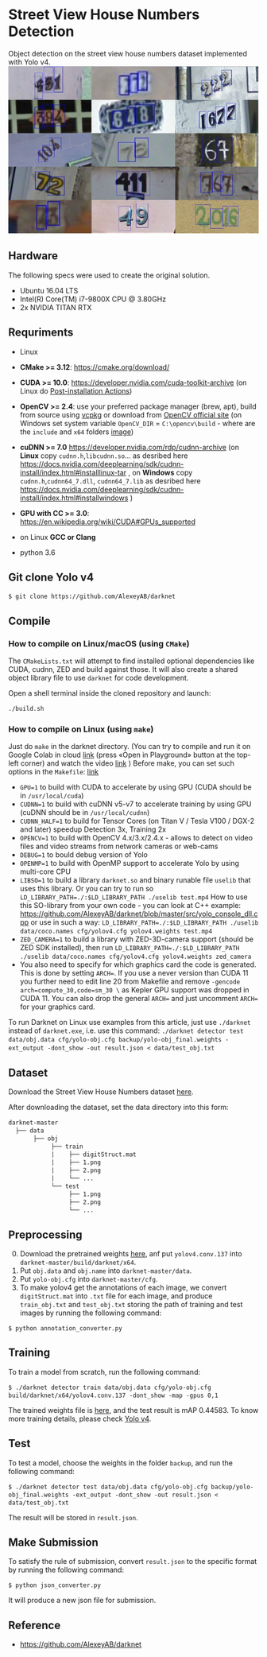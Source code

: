 # Street View House Numbers Detection
Object detection on the street view house numbers dataset implemented with Yolo v4.
![alt text](https://github.com/danny91708/Selected-Topics-in-Visual-Recognition-using-Deep-Learning/blob/main/HW2/NumbersDetection.png?raw=true)

## Hardware
The following specs were used to create the original solution.
- Ubuntu 16.04 LTS
- Intel(R) Core(TM) i7-9800X CPU @ 3.80GHz
- 2x NVIDIA TITAN RTX

## Requriments
* Linux
* **CMake >= 3.12**: https://cmake.org/download/
* **CUDA >= 10.0**: https://developer.nvidia.com/cuda-toolkit-archive (on Linux do [Post-installation Actions](https://docs.nvidia.com/cuda/cuda-installation-guide-linux/index.html#post-installation-actions))
* **OpenCV >= 2.4**: use your preferred package manager (brew, apt), build from source using [vcpkg](https://github.com/Microsoft/vcpkg) or download from [OpenCV official site](https://opencv.org/releases.html) (on Windows set system variable `OpenCV_DIR` = `C:\opencv\build` - where are the `include` and `x64` folders [image](https://user-images.githubusercontent.com/4096485/53249516-5130f480-36c9-11e9-8238-a6e82e48c6f2.png))
* **cuDNN >= 7.0** https://developer.nvidia.com/rdp/cudnn-archive (on **Linux** copy `cudnn.h`,`libcudnn.so`... as desribed here https://docs.nvidia.com/deeplearning/sdk/cudnn-install/index.html#installlinux-tar , on **Windows** copy `cudnn.h`,`cudnn64_7.dll`, `cudnn64_7.lib` as desribed here https://docs.nvidia.com/deeplearning/sdk/cudnn-install/index.html#installwindows )
* **GPU with CC >= 3.0**: https://en.wikipedia.org/wiki/CUDA#GPUs_supported
* on Linux **GCC or Clang**

* python 3.6

## Git clone Yolo v4
```
$ git clone https://github.com/AlexeyAB/darknet
```

## Compile
### How to compile on Linux/macOS (using `CMake`)

The `CMakeLists.txt` will attempt to find installed optional dependencies like CUDA, cudnn, ZED and build against those. It will also create a shared object library file to use `darknet` for code development.

Open a shell terminal inside the cloned repository and launch:

```bash
./build.sh
```

### How to compile on Linux (using `make`)

Just do `make` in the darknet directory. (You can try to compile and run it on Google Colab in cloud [link](https://colab.research.google.com/drive/12QusaaRj_lUwCGDvQNfICpa7kA7_a2dE) (press «Open in Playground» button at the top-left corner) and watch the video [link](https://www.youtube.com/watch?v=mKAEGSxwOAY) )
Before make, you can set such options in the `Makefile`: [link](https://github.com/AlexeyAB/darknet/blob/9c1b9a2cf6363546c152251be578a21f3c3caec6/Makefile#L1)

* `GPU=1` to build with CUDA to accelerate by using GPU (CUDA should be in `/usr/local/cuda`)
* `CUDNN=1` to build with cuDNN v5-v7 to accelerate training by using GPU (cuDNN should be in `/usr/local/cudnn`)
* `CUDNN_HALF=1` to build for Tensor Cores (on Titan V / Tesla V100 / DGX-2 and later) speedup Detection 3x, Training 2x
* `OPENCV=1` to build with OpenCV 4.x/3.x/2.4.x - allows to detect on video files and video streams from network cameras or web-cams
* `DEBUG=1` to bould debug version of Yolo
* `OPENMP=1` to build with OpenMP support to accelerate Yolo by using multi-core CPU
* `LIBSO=1` to build a library `darknet.so` and binary runable file `uselib` that uses this library. Or you can try to run so `LD_LIBRARY_PATH=./:$LD_LIBRARY_PATH ./uselib test.mp4` How to use this SO-library from your own code - you can look at C++ example: https://github.com/AlexeyAB/darknet/blob/master/src/yolo_console_dll.cpp
    or use in such a way: `LD_LIBRARY_PATH=./:$LD_LIBRARY_PATH ./uselib data/coco.names cfg/yolov4.cfg yolov4.weights test.mp4`
* `ZED_CAMERA=1` to build a library with ZED-3D-camera support (should be ZED SDK installed), then run
    `LD_LIBRARY_PATH=./:$LD_LIBRARY_PATH ./uselib data/coco.names cfg/yolov4.cfg yolov4.weights zed_camera`
* You also need to specify for which graphics card the code is generated. This is done by setting `ARCH=`. If you use a never version than CUDA 11 you further need to edit line 20 from Makefile and remove `-gencode arch=compute_30,code=sm_30 \` as Kepler GPU support was dropped in CUDA 11. You can also drop the general `ARCH=` and just uncomment `ARCH=` for your graphics card.

To run Darknet on Linux use examples from this article, just use `./darknet` instead of `darknet.exe`, i.e. use this command: `./darknet detector test data/obj.data cfg/yolo-obj.cfg backup/yolo-obj_final.weights -ext_output -dont_show -out result.json < data/test_obj.txt`


## Dataset
Download the Street View House Numbers dataset [here](https://drive.google.com/drive/u/1/folders/1Ob5oT9Lcmz7g5mVOcYH3QugA7tV3WsSl).

After downloading the dataset, set the data directory into this form:
```
darknet-master
  ├── data
       ├── obj
            ├── train
            |    ├── digitStruct.mat
            |    ├── 1.png
            |    ├── 2.png
            |    └── ...
            └── test
                 ├── 1.png
                 ├── 2.png
                 └── ...
```

## Preprocessing
0. Download the pretrained weights [here](https://drive.google.com/file/d/1_QpkXEbhclqzjDgtYtqe7GJUta7ZKHi0/view?usp=sharing), anf put `yolov4.conv.137` into `darknet-master/build/darknet/x64`.
1. Put `obj.data` and `obj.name` into `darknet-master/data`.
2. Put `yolo-obj.cfg` into `darknet-master/cfg`.
3. To make yolov4 get the annotations of each image, we convert `digitStruct.mat` into `.txt` file for each image, and produce `train_obj.txt` and `test_obj.txt` storing the path of training and test images by running the following command:
```
$ python annotation_converter.py 
```


## Training
To train a model from scratch, run the following command:
```
$ ./darknet detector train data/obj.data cfg/yolo-obj.cfg build/darknet/x64/yolov4.conv.137 -dont_show -map -gpus 0,1
```

The trained weights file is [here](https://drive.google.com/file/d/1YthminCrK2qNinLh7awFHOxp5hyypONo/view?usp=sharing), and the test result is mAP 0.44583.
To know more training details, please check [Yolo v4](https://github.com/AlexeyAB/darknet).

## Test
To test a model, choose the weights in the folder `backup`, and run the following command:
```
$ ./darknet detector test data/obj.data cfg/yolo-obj.cfg backup/yolo-obj_final.weights -ext_output -dont_show -out result.json < data/test_obj.txt
```

The result will be stored in `result.json`.

## Make Submission
To satisfy the rule of submission, convert `result.json` to the specific format by running the following command:
```
$ python json_converter.py
```

It will produce a new json file for submission.

## Reference
- https://github.com/AlexeyAB/darknet

